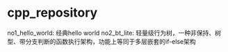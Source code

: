 # cpp_repository
no1_hello_world: 经典hello world
no2_bt_lite: 轻量级行为树，一种非保持、树型、带分支判断的函数执行架构，功能上等同于多层嵌套的if-else架构
